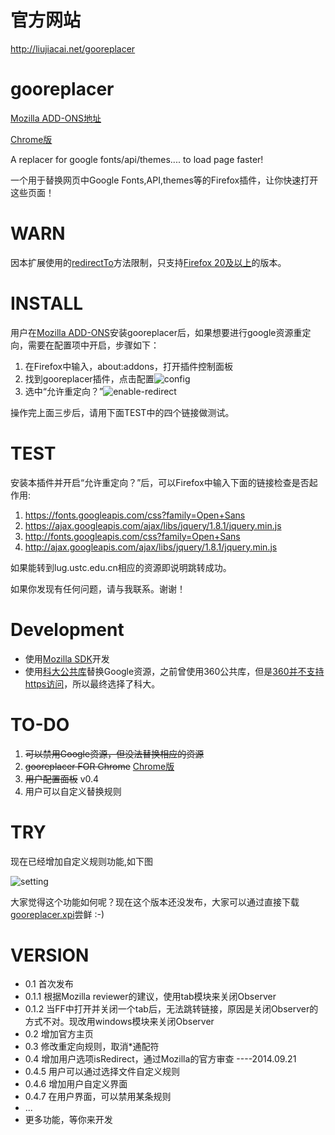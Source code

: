 官方网站
===

http://liujiacai.net/gooreplacer 

gooreplacer
===

[Mozilla ADD-ONS地址](https://addons.mozilla.org/zh-CN/firefox/addon/gooreplacer/)

[Chrome版](https://github.com/jiacai2050/gooreplacer4chrome)

A replacer for google fonts/api/themes.... to load page faster!

一个用于替换网页中Google Fonts,API,themes等的Firefox插件，让你快速打开这些页面！

WARN
===
因本扩展使用的[redirectTo](https://developer.mozilla.org/en-US/docs/Mozilla/Tech/XPCOM/Reference/Interface/nsIHttpChannel#redirectTo%28%29)方法限制，只支持[Firefox 20及以上](https://developer.mozilla.org/en-US/docs/Mozilla/Gecko/Versions)的版本。

INSTALL
===

用户在[Mozilla ADD-ONS](https://addons.mozilla.org/zh-CN/firefox/addon/gooreplacer/)安装gooreplacer后，如果想要进行google资源重定向，需要在配置项中开启，步骤如下：

1. 在Firefox中输入，about:addons，打开插件控制面板
2. 找到gooreplacer插件，点击配置<img src="http://img02.taobaocdn.com/imgextra/i2/581166664/TB2_T3sapXXXXXSXpXXXXXXXXXX_!!581166664.png" alt=" config"/>
3. 选中“允许重定向？”<img src="http://img04.taobaocdn.com/imgextra/i4/581166664/TB2sM.mapXXXXbXXpXXXXXXXXXX_!!581166664.png" alt=" enable-redirect"/>

操作完上面三步后，请用下面TEST中的四个链接做测试。

TEST
===

安装本插件并开启“允许重定向？”后，可以Firefox中输入下面的链接检查是否起作用:

1. https://fonts.googleapis.com/css?family=Open+Sans
2. https://ajax.googleapis.com/ajax/libs/jquery/1.8.1/jquery.min.js
3. http://fonts.googleapis.com/css?family=Open+Sans
4. http://ajax.googleapis.com/ajax/libs/jquery/1.8.1/jquery.min.js

如果能转到lug.ustc.edu.cn相应的资源即说明跳转成功。

如果你发现有任何问题，请与我联系。谢谢！

Development
===

- 使用[Mozilla SDK](https://developer.mozilla.org/en-US/Add-ons/SDK)开发
- 使用[科大公共库](https://servers.ustclug.org/2014/07/ustc-blog-force-google-fonts-proxy/)替换Google资源，之前曾使用360公共库，但是[360并不支持https访问](https://servers.ustclug.org/2014/06/blog-googlefonts-speedup/)，所以最终选择了科大。


TO-DO
===

1. <del>可以禁用Google资源，但没法替换相应的资源</del>
2. <del>gooreplacer FOR Chrome</del>  [Chrome版](https://github.com/jiacai2050/gooreplacer4chrome)
3. <del>用户配置面板</del> v0.4
4. 用户可以自定义替换规则

TRY
===
现在已经增加自定义规则功能,如下图

<img src="http://img02.taobaocdn.com/imgextra/i2/581166664/TB2aFZ9aFXXXXb2XXXXXXXXXXXX_!!581166664.png" alt=" setting"/>

大家觉得这个功能如何呢？现在这个版本还没发布，大家可以通过直接下载[gooreplacer.xpi](https://github.com/jiacai2050/gooreplacer/raw/dev/gooreplacer.xpi)尝鲜 :-)

VERSION
===
- 0.1 首次发布
- 0.1.1 根据Mozilla reviewer的建议，使用tab模块来关闭Observer
- 0.1.2 当FF中打开并关闭一个tab后，无法跳转链接，原因是关闭Observer的方式不对。现改用windows模块来关闭Observer
- 0.2 增加官方主页
- 0.3 修改重定向规则，取消\*通配符
- 0.4 增加用户选项isRedirect，通过Mozilla的官方审查 ----2014.09.21
- 0.4.5 用户可以通过选择文件自定义规则
- 0.4.6 增加用户自定义界面
- 0.4.7 在用户界面，可以禁用某条规则
- ...
- 更多功能，等你来开发 

